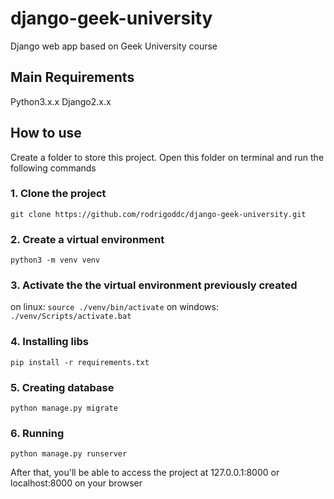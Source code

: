 # django-geek-university
Django web app based on Geek University course

## Main Requirements
Python3.x.x
Django2.x.x


## How to use
Create a folder to store this project. Open this folder on terminal and run the following commands

### 1. Clone the project
`git clone https://github.com/rodrigoddc/django-geek-university.git`

### 2. Create a virtual environment
`python3 -m venv venv`

### 3. Activate the the virtual environment previously created
on linux: `source ./venv/bin/activate`
on windows: `./venv/Scripts/activate.bat`

### 4. Installing libs
`pip install -r requirements.txt`

### 5. Creating database
`python manage.py migrate`

### 6. Running
`python manage.py runserver`

After that, you'll be able to access the project at 127.0.0.1:8000 or localhost:8000 on your browser
